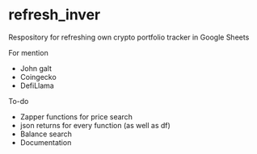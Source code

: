 # refresh_inver
Respository for refreshing own crypto portfolio tracker in Google Sheets

For mention
- John galt
- Coingecko
- DefiLlama

To-do
- Zapper functions for price search
- json returns for every function (as well as df)
- Balance search
- Documentation
